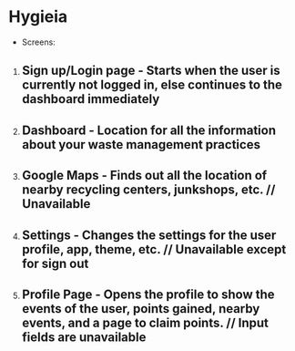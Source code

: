 # Hygieia  

* Screens:  
1. ## Sign up/Login page  - Starts when the user is currently not logged in, else continues to the dashboard immediately  

2. ## Dashboard  - Location for all the information about your waste management practices 
 
3. ## Google Maps  - Finds out all the location of nearby recycling centers, junkshops, etc. // Unavailable

4. ## Settings  - Changes the settings for the user profile, app, theme, etc. // Unavailable except for sign out

5. ## Profile Page  - Opens the profile to show the events of the user, points gained, nearby events, and a page to claim points. // Input fields are unavailable
